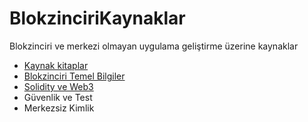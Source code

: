 # BlokzinciriKaynaklar
Blokzinciri  ve merkezi olmayan uygulama geliştirme üzerine kaynaklar

- [Kaynak kitaplar](00.%20KaynakKitaplar.md)
- [Blokzinciri Temel Bilgiler](01.%20BlokzinciriTemel.md)
- [Solidity ve Web3](02.%20Solidity%20Web3%20geliştirme.md)
- Güvenlik ve Test
- Merkezsiz Kimlik
